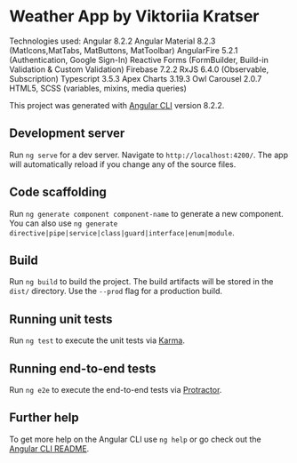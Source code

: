 # Weather App by Viktoriia Kratser
Technologies used:
Angular 8.2.2
Angular Material 8.2.3 (MatIcons,MatTabs, MatButtons, MatToolbar)
AngularFire 5.2.1 (Authentication, Google Sign-In)
Reactive Forms (FormBuilder, Build-in Validation & Custom Validation)
Firebase 7.2.2
RxJS 6.4.0 (Observable, Subscription)
Typescript 3.5.3
Apex Charts 3.19.3
Owl Carousel 2.0.7
HTML5, SCSS (variables, mixins, media queries)

This project was generated with [Angular CLI](https://github.com/angular/angular-cli) version 8.2.2.

## Development server

Run `ng serve` for a dev server. Navigate to `http://localhost:4200/`. The app will automatically reload if you change any of the source files.

## Code scaffolding

Run `ng generate component component-name` to generate a new component. You can also use `ng generate directive|pipe|service|class|guard|interface|enum|module`.

## Build

Run `ng build` to build the project. The build artifacts will be stored in the `dist/` directory. Use the `--prod` flag for a production build.

## Running unit tests

Run `ng test` to execute the unit tests via [Karma](https://karma-runner.github.io).

## Running end-to-end tests

Run `ng e2e` to execute the end-to-end tests via [Protractor](http://www.protractortest.org/).

## Further help

To get more help on the Angular CLI use `ng help` or go check out the [Angular CLI README](https://github.com/angular/angular-cli/blob/master/README.md).
